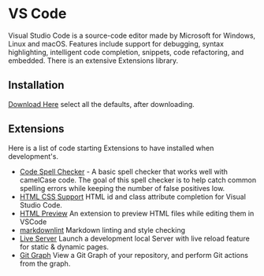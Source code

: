 # VS Code 
Visual Studio Code is a source-code editor made by Microsoft for Windows, Linux and macOS. Features include support for debugging, syntax highlighting, intelligent code completion, snippets, code refactoring, and embedded. There is an extensive Extensions library.

## Installation
 [Download Here](https://code.visualstudio.com/Download) select all the defaults, after downloading. 

## Extensions
Here is a list of code starting Extensions to have installed when development's.
* [Code Spell Checker](https://marketplace.visualstudio.com/items?itemName=streetsidesoftware.code-spell-checker) - A basic spell checker that works well with camelCase code. The goal of this spell checker is to help catch common spelling errors while keeping the number of false positives low.
* [HTML CSS Support](https://marketplace.visualstudio.com/items?itemName=ecmel.vscode-html-css) HTML id and class attribute completion for Visual Studio Code.
* [HTML Preview](https://marketplace.visualstudio.com/items?itemName=tht13.html-preview-vscode) An extension to preview HTML files while editing them in VSCode
* [markdownlint](https://marketplace.visualstudio.com/items?itemName=DavidAnson.vscode-markdownlint) Markdown linting and style checking
* [Live Server](https://marketplace.visualstudio.com/items?itemName=ritwickdey.LiveServer) Launch a development local Server with live reload feature for static & dynamic pages. 
* [Git Graph](https://marketplace.visualstudio.com/items?itemName=mhutchie.git-graph) View a Git Graph of your repository, and perform Git actions from the graph.


